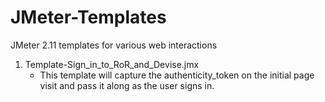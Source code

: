 JMeter-Templates
================

JMeter 2.11 templates for various web interactions

1) Template-Sign_in_to_RoR_and_Devise.jmx
     - This template will capture the authenticity_token on the initial page visit and pass it along as the user signs in.

